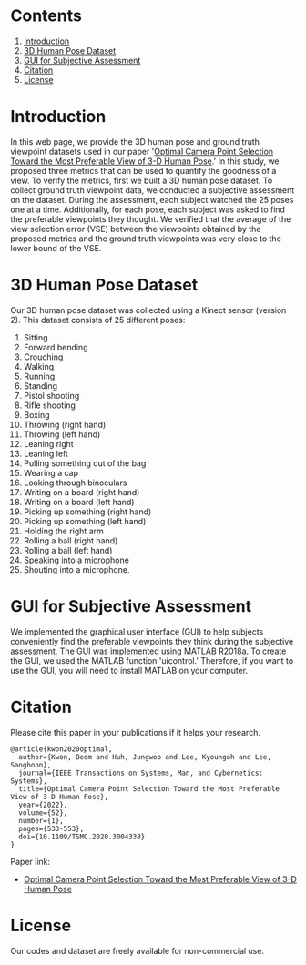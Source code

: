 # Contents
1. [Introduction](#introduction)
2. [3D Human Pose Dataset](#3d-human-pose-dataset)
3. [GUI for Subjective Assessment](#gui-for-subjective-assessment)
4. [Citation](#citation)
5. [License](#license)

# Introduction

In this web page, we provide the 3D human pose and ground truth viewpoint datasets used in our paper '[Optimal Camera Point Selection Toward the Most Preferable View of 3-D Human Pose](https://doi.org/10.1109/TSMC.2020.3004338).' In this study, we proposed three metrics that can be used to quantify the goodness of a view. To verify the metrics, first we built a 3D human pose dataset. To collect ground truth viewpoint data, we conducted a subjective assessment on the dataset. During the assessment, each subject watched the 25 poses one at a time. Additionally, for each pose, each subject was asked to find the preferable viewpoints they thought. We verified that the average of the view selection error (VSE) between the viewpoints obtained by the proposed metrics and the ground truth viewpoints was very close to the lower bound of the VSE.

# 3D Human Pose Dataset

Our 3D human pose dataset was collected using a Kinect sensor (version 2). This dataset consists of 25 different poses: 
 1. Sitting
 2. Forward bending
 3. Crouching
 4. Walking
 5. Running
 6. Standing
 7. Pistol shooting
 8. Rifle shooting
 9. Boxing
10. Throwing (right hand)
11. Throwing (left hand)
12. Leaning right
13. Leaning left
14. Pulling something out of the bag
15. Wearing a cap
16. Looking through binoculars
17. Writing on a board (right hand)
18. Writing on a board (left hand)
19. Picking up something (right hand)
20. Picking up something (left hand)
21. Holding the right arm
22. Rolling a ball (right hand)
23. Rolling a ball (left hand)
24. Speaking into a microphone
25. Shouting into a microphone.

# GUI for Subjective Assessment

We implemented the graphical user interface (GUI) to help subjects conveniently find the preferable viewpoints they think during the subjective assessment. The GUI was implemented using MATLAB R2018a. To create the GUI, we used the MATLAB function 'uicontrol.' Therefore, if you want to use the GUI, you will need to install MATLAB on your computer.

# Citation
Please cite this paper in your publications if it helps your research.

```
@article{kwon2020optimal,
  author={Kwon, Beom and Huh, Jungwoo and Lee, Kyoungoh and Lee, Sanghoon},
  journal={IEEE Transactions on Systems, Man, and Cybernetics: Systems},
  title={Optimal Camera Point Selection Toward the Most Preferable View of 3-D Human Pose},
  year={2022},
  volume={52},
  number={1},
  pages={533-553},  
  doi={10.1109/TSMC.2020.3004338}
}
```
Paper link:
* [Optimal Camera Point Selection Toward the Most Preferable View of 3-D Human Pose](https://doi.org/10.1109/TSMC.2020.3004338)

# License
Our codes and dataset are freely available for non-commercial use.
